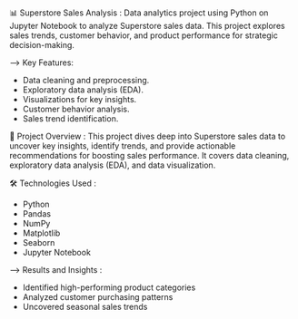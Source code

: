 📊 Superstore Sales Analysis :
Data analytics project using Python on Jupyter Notebook to analyze Superstore sales data. This project explores sales trends, customer behavior, and product performance for strategic decision-making.

--> Key Features:
- Data cleaning and preprocessing.
- Exploratory data analysis (EDA).
- Visualizations for key insights.
- Customer behavior analysis.
- Sales trend identification.

📝 Project Overview :
This project dives deep into Superstore sales data to uncover key insights, identify trends, and provide actionable recommendations for boosting sales performance. It covers data cleaning, exploratory data analysis (EDA), and data visualization.

🛠️ Technologies Used :
- Python
- Pandas
- NumPy
- Matplotlib
- Seaborn
- Jupyter Notebook

--> Results and Insights :
- Identified high-performing product categories  
- Analyzed customer purchasing patterns  
- Uncovered seasonal sales trends  
